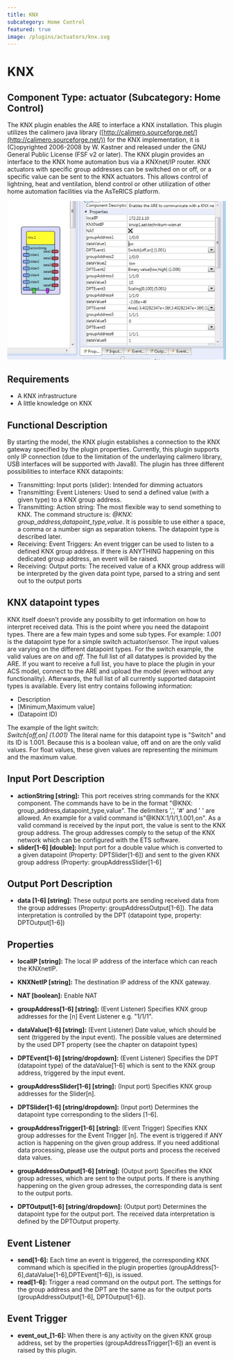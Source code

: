 ```yaml
---
title: KNX
subcategory: Home Control
featured: true
image: /plugins/actuators/knx.svg
---
```


# KNX

## Component Type: actuator (Subcategory: Home Control)

The KNX plugin enables the ARE to interface a KNX installation. This plugin utilizes the calimero java library ([http://calimero.sourceforge.net/](http://calimero.sourceforge.net/)) for the KNX implementation, it is (C)opyrighted 2006-2008 by W. Kastner and released under the GNU General Public License (FSF v2 or later). The KNX plugin provides an interface to the KNX home automation bus via a KNXnet/IP router. KNX actuators with specific group addresses can be switched on or off, or a specific value can be sent to the KNX actuators. This allows control of lightning, heat and ventilation, blend control or other utilization of other home automation facilities via the AsTeRICS platform.

![Screenshot: KNX plugin](./img/knx.jpg "Screenshot: KNX plugin")

## Requirements

- A KNX infrastructure
- A little knowledge on KNX

## Functional Description

By starting the model, the KNX plugin establishes a connection to the KNX gateway specified by the plugin properties. Currently, this plugin supports only IP connection (due to the limitation of the underlaying calimero library, USB interfaces will be supported with Java8). The plugin has three different possibilities to interface KNX datapoints:

- Transmitting: Input ports (slider): Intended for dimming actuators
- Transmitting: Event Listeners: Used to send a defined value (with a given type) to a KNX group address.
- Transmitting: Action string: The most flexible way to send something to KNX. The command structure is: _@KNX: group_address,datapoint_type,value_. It is possible to use either a space, a comma or a number sign as separation tokens. The datapoint type is described later.
- Receiving: Event Triggers: An event trigger can be used to listen to a defined KNX group address. If there is ANYTHING happening on this dedicated group address, an event will be raised.
- Receiving: Output ports: The received value of a KNX group address will be interpreted by the given data point type, parsed to a string and sent out to the output ports

## KNX datapoint types

KNX itself doesn't provide any possibilty to get information on how to interpret received data. This is the point where you need the datapoint types. There are a few main types and some sub types. For example: _1.001_ is the datapoint type for a simple switch actuator/sensor. The input values are varying on the different datapoint types. For the switch example, the valid values are _on_ and _off_. The full list of all datatypes is provided by the ARE. If you want to receive a full list, you have to place the plugin in your ACS model, connect to the ARE and upload the model (even without any functionality). Afterwards, the full list of all currently supported datapoint types is available. Every list entry contains following information:

- Description
- \[Minimum,Maximum value\]
- (Datapoint ID)

The example of the light switch:  
_Switch\[off,on\] (1.001)_ The literal name for this datapoint type is "Switch" and its ID is 1.001. Because this is a boolean value, off and on are the only valid values. For float values, these given values are representing the minimum and the maximum value.

## Input Port Description

- **actionString \[string\]:** This port receives string commands for the KNX component. The commands have to be in the format "@KNX: group_address,datapoint_type,value". The delimiters ',', '#' and ' ' are allowed. An example for a valid command is"@KNX:1/1/1,1.001,on". As a valid command is received by the input port, the value is sent to the KNX group address. The group addresses comply to the setup of the KNX network which can be configured with the ETS software.
- **slider\[1-6\] \[double\]:** Input port for a double value which is converted to a given datapoint (Property: DPTSlider\[1-6\]) and sent to the given KNX group address (Property: groupAddressSlider\[1-6\]

## Output Port Description

- **data \[1-6\] \[string\]:** These output ports are sending received data from the group addresses (Property: groupAddressOutput\[1-6\]). The data interpretation is controlled by the DPT (datapoint type, property: DPTOutput\[1-6\])

## Properties

- **localIP \[string\]:** The local IP address of the interface which can reach the KNXnetIP.
- **KNXNetIP \[string\]:** The destination IP address of the KNX gateway.
- **NAT \[boolean\]:** Enable NAT

- **groupAddress\[1-6\] \[string\]:** (Event Listener) Specifies KNX group addresses for the \[n\] Event Listener e.g. "1/1/1".
- **dataValue\[1-6\] \[string\]:** (Event Listener) Date value, which should be sent (triggered by the input event). The possible values are determined by the used DPT property (see the chapter on datapoint types)
- **DPTEvent\[1-6\] \[string/dropdown\]:** (Event Listener) Specifies the DPT (datapoint type) of the dataValue\[1-6\] which is sent to the KNX group address, triggered by the input event.

- **groupAddressSlider\[1-6\] \[string\]:** (Input port) Specifies KNX group addresses for the Slider\[n\].
- **DPTSlider\[1-6\] \[string/dropdown\]:** (Input port) Determines the datapoint type corresponding to the sliders \[1-6\].

- **groupAddressTrigger\[1-6\] \[string\]:** (Event Trigger) Specifies KNX group addresses for the Event Trigger \[n\]. The event is triggered if ANY action is happening on the given group address. If you need additional data processing, please use the output ports and process the received data values.

- **groupAddressOutput\[1-6\] \[string\]:** (Output port) Specifies the KNX group adresses, which are sent to the output ports. If there is anything happening on the given group adresses, the corresponding data is sent to the output ports.
- **DPTOutput\[1-6\] \[string/dropdown\]:** (Output port) Determines the datapoint type for the output port. The received data interpretation is defined by the DPTOutput property.

## Event Listener

- **send\[1-6\]:** Each time an event is triggered, the corresponding KNX command which is specified in the plugin properties (groupAddress\[1-6\],dataValue\[1-6\],DPTEvent\[1-6\]), is issued.
- **read\[1-6\]:** Trigger a read command on the output port. The settings for the group address and the DPT are the same as for the output ports (groupAddressOutput\[1-6\], DPTOutput\[1-6\]).

## Event Trigger

- **event_out\_\[1-6\]:** When there is any activity on the given KNX group address, set by the properties (groupAddressTrigger\[1-6\]) an event is raised by this plugin.
